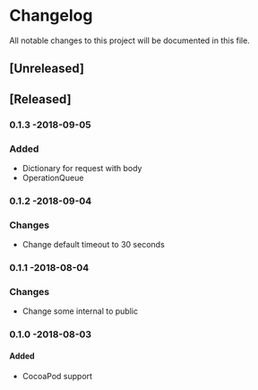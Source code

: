# Changelog
All notable changes to this project will be documented in this file.

## [Unreleased]

## [Released]
### 0.1.3 -2018-09-05
### Added
- Dictionary for request with body
- OperationQueue

### 0.1.2 -2018-09-04
### Changes
- Change default timeout to 30 seconds

### 0.1.1 -2018-08-04
### Changes
- Change some internal to public

### 0.1.0 -2018-08-03
#### Added
- CocoaPod support

